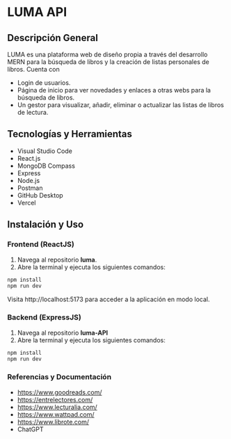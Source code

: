 # LUMA API

## Descripción General

LUMA es una plataforma web de diseño propia a través del desarrollo MERN para la búsqueda de libros y la creación de listas personales de libros. Cuenta con 

- Login de usuarios.
- Página de inicio para ver novedades y enlaces a otras webs para la búsqueda de libros.
- Un gestor para visualizar, añadir, eliminar o actualizar las listas de libros de lectura.

## Tecnologías y Herramientas

- Visual Studio Code
- React.js
- MongoDB Compass
- Express
- Node.js
- Postman
- GitHub Desktop
- Vercel

## Instalación y Uso

### Frontend (ReactJS)

1.	Navega al repositorio **luma**.
2.	Abre la terminal y ejecuta los siguientes comandos:

```bash
npm install
npm run dev
```
Visita http://localhost:5173 para acceder a la aplicación en modo local.

### Backend (ExpressJS)

1.	Navega al repositorio **luma-API**
2.	Abre la terminal y ejecuta los siguientes comandos:

```bash
npm install
npm run dev
```

### Referencias y Documentación

- https://www.goodreads.com/
- https://entrelectores.com/
- https://www.lecturalia.com/
- https://www.wattpad.com/
- https://www.librote.com/
- ChatGPT
